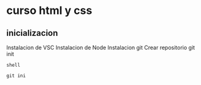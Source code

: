 # curso html y css #

## inicializacion ##

 Instalacion de VSC
 Instalacion de Node
 Instalacion git
 Crear repositorio git init

```
shell

git ini
```

